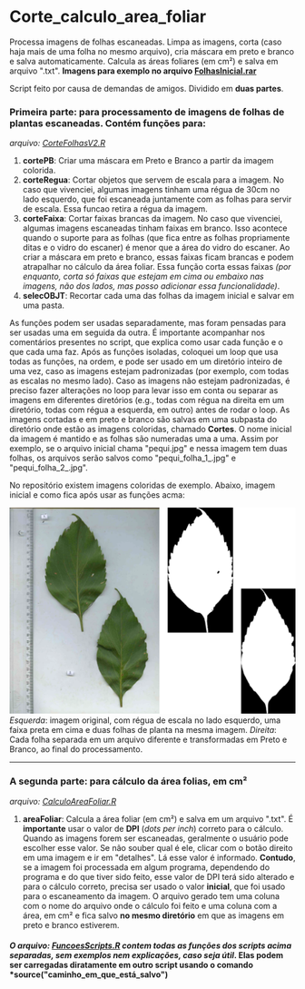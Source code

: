 # Corte_calculo_area_foliar
Processa imagens de folhas escaneadas. Limpa as imagens, corta (caso haja mais de uma folha no mesmo arquivo), cria máscara em preto e branco e salva automaticamente. Calcula as áreas foliares (em cm²) e salva em arquivo ".txt". 
**Imagens para exemplo no arquivo <a href="https://github.com/ThiagoRBM/Corte_calculo_area_foliar/blob/main/FolhasInicial.rar">FolhasInicial.rar</a>**

Script feito por causa de demandas de amigos. Dividido em **duas partes**.

### Primeira parte: para processamento de imagens de folhas de plantas escaneadas. Contém funções para:
*arquivo: <a href="https://github.com/ThiagoRBM/Corte_calculo_area_foliar/blob/main/CorteFolhasV2.R">CorteFolhasV2.R</a>*

1. **cortePB**: Criar uma máscara em Preto e Branco a partir da imagem colorida.
2. **corteRegua**: Cortar objetos que servem de escala para a imagem. No caso que vivenciei, algumas imagens tinham uma régua de 30cm no lado esquerdo, que foi escaneada juntamente com as folhas para servir de escala. Essa funcao retira a régua da imagem.
3. **corteFaixa**: Cortar faixas brancas da imagem. No caso que vivenciei, algumas imagens escaneadas tinham faixas em branco. Isso acontece quando o suporte para as folhas (que fica entre as folhas propriamente ditas e o vidro do escaner) é menor que a área do vidro do escaner. Ao criar a máscara em preto e branco, essas faixas ficam brancas e podem atrapalhar no cálculo da área foliar. Essa função corta essas faixas *(por enquanto, corta só faixas que estejam em cima ou embaixo nas imagens, não dos lados, mas posso adicionar essa funcionalidade)*.
4. **selecOBJT**: Recortar cada uma das folhas da imagem inicial e salvar em uma pasta.

As funções podem ser usadas separadamente, mas foram pensadas para ser usadas uma em seguida da outra. É importante acompanhar nos comentários presentes no script, que explica como usar cada função e o que cada uma faz.
Após as funções isoladas, coloquei um loop que usa todas as funções, na ordem, e pode ser usado em um diretório inteiro de uma vez, caso as imagens estejam padronizadas (por exemplo, com todas as escalas no mesmo lado). Caso as imagens não estejam padronizadas, é preciso fazer alterações no loop para levar isso em conta ou separar as imagens em diferentes diretórios (e.g., todas com régua na direita em um diretório, todas com régua a esquerda, em outro) antes de rodar o loop.
As imagens cortadas e em preto e branco são salvas em uma subpasta do diretório onde estão as imagens coloridas, chamado **Cortes**. O nome inicial da imagem é mantido e as folhas são numeradas uma a uma. Assim por exemplo, se o arquivo inicial chama "pequi.jpg" e nessa imagem tem duas folhas, os arquivos serão salvos como "pequi_folha_1_.jpg" e "pequi_folha_2_.jpg". 

No repositório existem imagens coloridas de exemplo. Abaixo, imagem inicial e como fica após usar as funções acma:

![My Image](Exemplo.png)
*Esquerda*: imagem original, com régua de escala no lado esquerdo, uma faixa preta em cima e duas folhas de planta na mesma imagem. *Direita*: Cada folha separada em um arquivo diferente e transformadas em Preto e Branco, ao final do processamento.

---

### A segunda parte: para cálculo da área folias, em cm²
*arquivo: <a href="https://github.com/ThiagoRBM/Corte_calculo_area_foliar/blob/main/CalculoAreaFoliar.R">CalculoAreaFoliar.R</a>*

1. **areaFoliar**: Calcula a área foliar (em cm²) e salva em um arquivo ".txt". É **importante** usar o valor de **DPI** (*dots per inch*) correto para o cálculo. Quando as imagens forem ser escaneadas, geralmente o usuário pode escolher esse valor. Se não souber qual é ele, clicar com o botão direito em uma imagem e ir em "detalhes". Lá esse valor é informado. **Contudo**, se a imagem foi processada em algum programa, dependendo do programa e do que tiver sido feito, esse valor de DPI terá sido alterado e para o cálculo correto, precisa ser usado o valor **inicial**, que foi usado para o escaneamento da imagem. O arquivo gerado tem uma coluna com o nome do arquivo onde o cálculo foi feito e uma coluna com a área, em cm² e fica salvo **no mesmo diretório** em que as imagens em preto e branco estiverem.

#### *O arquivo: <a href="https://github.com/ThiagoRBM/Corte_calculo_area_foliar/blob/main/FuncoesScripts.R">FuncoesScripts.R</a> contem todas as funções dos scripts acima separadas, sem exemplos nem explicações, caso seja útil*. Elas podem ser carregadas diratamente em outro script usando o comando *source("caminho_em_que_está_salvo")
